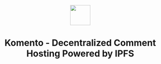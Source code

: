 <p align="center">
  <a href="https://komento.host">
    <img src="public/assets/images/logo.png" height="64">
  </a>
</p>

<h1 align="center">Komento - Decentralized Comment Hosting Powered by IPFS</h1>
